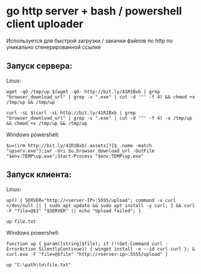﻿# go http server + bash / powershell client uploader

Используется для быстрой загрузки / закачки файлов по http по уникально сгенерированной ссылке 

## Запуск сервера:

Linux:
```
wget -qO /tmp/up $(wget -qO- http://bit.ly/41R1Bxb | grep "browser_download_url" | grep -v ".exe" | cut -d '"' -f 4) && chmod +x /tmp/up && /tmp/up
```
```
curl -sL $(curl -sL http://bit.ly/41R1Bxb | grep "browser_download_url" | grep -v ".exe" | cut -d '"' -f 4) -o /tmp/up && chmod +x /tmp/up && /tmp/up
```

Windows powershell:
```
$u=(irm http://bit.ly/41R1Bxb).assets|?{$_.name -match "upserv.exe"};iwr -Uri $u.browser_download_url -OutFile "$env:TEMP\up.exe";Start-Process "$env:TEMP\up.exe"
```

## Запуск клиента:
Linux:
```
up() { SERVER="http://<server-IP>:5555/upload"; command -v curl >/dev/null || { sudo apt update && sudo apt install -y curl; } && curl -F "file=@$1" "$SERVER" || echo "Upload failed"; }

up file.txt
```

Windows powershell:
```
function up { param([string]$file); if (!(Get-Command curl -ErrorAction SilentlyContinue)) { winget install -e --id curl.curl }; & curl.exe -F "file=@$file" "http://<server-ip>:5555/upload" }

up "C:\path\to\file.txt"
```
